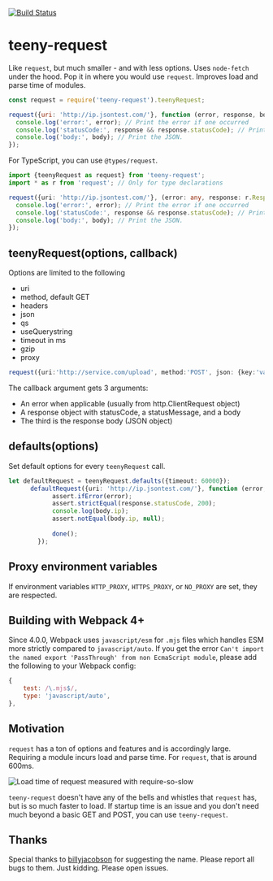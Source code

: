 [![Build Status](https://travis-ci.org/googleapis/teeny-request.svg?branch=master)](https://travis-ci.org/googleapis/teeny-request)

# teeny-request

Like `request`, but much smaller - and with less options. Uses `node-fetch` under the hood.
Pop it in where you would use `request`. Improves load and parse time of modules.

```js
const request = require('teeny-request').teenyRequest;

request({uri: 'http://ip.jsontest.com/'}, function (error, response, body) {
  console.log('error:', error); // Print the error if one occurred
  console.log('statusCode:', response && response.statusCode); // Print the response status code if a response was received
  console.log('body:', body); // Print the JSON.
});
```

For TypeScript, you can use `@types/request`.

```ts
import {teenyRequest as request} from 'teeny-request';
import * as r from 'request'; // Only for type declarations

request({uri: 'http://ip.jsontest.com/'}, (error: any, response: r.Response, body: any) => {
  console.log('error:', error); // Print the error if one occurred
  console.log('statusCode:', response && response.statusCode); // Print the response status code if a response was received
  console.log('body:', body); // Print the JSON.
});
```

## teenyRequest(options, callback)

Options are limited to the following

* uri
* method, default GET
* headers
* json
* qs
* useQuerystring
* timeout in ms
* gzip
* proxy

```ts
request({uri:'http://service.com/upload', method:'POST', json: {key:'value'}}, function(err,httpResponse,body){ /* ... */ })
```

The callback argument gets 3 arguments:

* An error when applicable (usually from http.ClientRequest object)
* A response object with statusCode, a statusMessage, and a body
* The third is the response body (JSON object)

## defaults(options)

Set default options for every `teenyRequest` call.

```ts
let defaultRequest = teenyRequest.defaults({timeout: 60000});
      defaultRequest({uri: 'http://ip.jsontest.com/'}, function (error, response, body) {
            assert.ifError(error);
            assert.strictEqual(response.statusCode, 200);
            console.log(body.ip);
            assert.notEqual(body.ip, null);
            
            done();
        });
```        

## Proxy environment variables

If environment variables `HTTP_PROXY`, `HTTPS_PROXY`, or `NO_PROXY` are set, they are respected.

## Building with Webpack 4+

Since 4.0.0, Webpack uses `javascript/esm` for `.mjs` files which handles ESM more strictly compared
to `javascript/auto`. If you get the error
`Can't import the named export 'PassThrough' from non EcmaScript module`, please add the following
to your Webpack config:

```js
{
    test: /\.mjs$/,
    type: 'javascript/auto',
},
```

## Motivation

`request` has a ton of options and features and is accordingly large. Requiring a module incurs load
and parse time. For
`request`, that is around 600ms.

![Load time of request measured with require-so-slow](https://user-images.githubusercontent.com/101553/44694187-20357700-aa3a-11e8-9116-b8ae794cbc27.png)

`teeny-request` doesn't have any of the bells and whistles that `request` has, but is so much faster
to load. If startup time is an issue and you don't need much beyond a basic GET and POST, you can
use `teeny-request`.

## Thanks

Special thanks to [billyjacobson](https://github.com/billyjacobson) for suggesting the name. Please
report all bugs to them. Just kidding. Please open issues.
